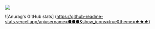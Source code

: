 ![](https://github-readme-stats.vercel.app/api/top-langs?username=yukimura-manase&show_icons=true&locale=en&layout=compact)

![Anurag's GitHub stats]
(https://github-readme-stats.vercel.app/apiusername=●●●&show_icons=true&theme=★★★)
